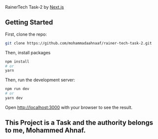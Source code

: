 RainerTech Task-2 by [Next.js](https://nextjs.org/) 

## Getting Started

First, clone the repo:

```bash
git clone https://github.com/mohammadaahnaaf/rainer-tech-task-2.git
```

Then, install packages

```bash
npm install
# or
yarn
```

Then, run the development server:

```bash
npm run dev
# or
yarn dev
```

Open [http://localhost:3000](http://localhost:3000) with your browser to see the result.

## This Project is a Task and the authority belongs to me, Mohammed Ahnaf. 

